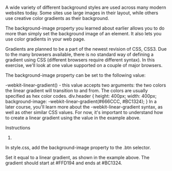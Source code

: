 A wide variety of different background styles are used across many modern websites today. Some sites use large images in their layout, while others use creative color gradients as their background.

The background-image property you learned about earlier allows you to do more than simply set the background image of an element. It also lets you use color gradients in your web page.

Gradients are planned to be a part of the newest revision of CSS, CSS3. Due to the many browsers available, there is no standard way of defining a gradient using CSS (different browsers require different syntax). In this exercise, we'll look at one value supported on a couple of major browsers.

The background-image property can be set to the following value:

-webkit-linear-gradient() - this value accepts two arguments: the two colors the linear gradient will transition to and from. The colors are usually specified as hex color codes.
div.header {
  height: 400px;
  width: 400px;
  background-image: -webkit-linear-gradient(#666CCC, #BC1324);
}
In a later course, you'll learn more about the -webkit-linear-gradient syntax, as well as other similar CSS values. For now, it's important to understand how to create a linear gradient using the value in the example above.

Instructions

1.
In style.css, add the background-image property to the .btn selector.

Set it equal to a linear gradient, as shown in the example above. The gradient should start at #FFD194 and ends at #BC1324.
